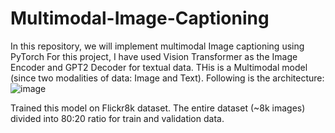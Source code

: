 # Multimodal-Image-Captioning
In this repository, we will implement multimodal Image captioning using PyTorch
For this project, I have used Vision Transformer as the Image Encoder and GPT2 Decoder for textual data. THis is a Multimodal model (since two modalities of data: Image and Text).
Following is the architecture:
![image](https://github.com/lkls1851/Multimodal-Image-Captioning/assets/152661141/4da57409-007d-4956-801e-b8adc47ec075)

Trained this model on Flickr8k dataset.
The entire dataset (~8k images) divided into 80:20 ratio for train and validation data.
